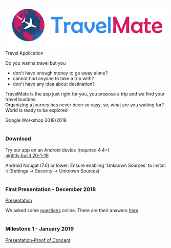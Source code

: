 ![alt text](https://github.com/Bo0tStr4p/TravelMate/blob/master/Logo/logo.png)

Travel Application

Do you wanna travel but you 
- don't have enough money to go away alone?
- cannot find anyone to take a trip with?
- don't have any idea about destination?

TravelMate is the app just right for you, you propose a trip and we find your travel buddies.  
Organizing a journey has never been so easy, so, what are you waiting for? World is ready to be explored

Google Workshop 2018/2019
#
### Download

Try our app on an Android device (required 4.4+)    
[nightly build 20-1-19](https://ufile.io/ucfd9)

Android Nougat (7.0) or lower: Ensure enabling 'Unknown Sources' to install it (Settings -> Security -> Unknown Sources)

#
### First Presentation - December 2018

[Presentation](https://drive.google.com/open?id=1UHNNODF-Y_rYOl4WYEt9Oyyozr4RMVMK3-D2caoFovk)

We asked some [questions](https://docs.google.com/forms/d/12SJLFvOuqYqkm8Sa0f7khN3Dbr0Fd_Lbr7N4usXacR4/edit) online. There are their answers [here](https://docs.google.com/spreadsheets/d/1Mj46nVhd1yihtB_okm_Ev94nAZ465J9QAuHAcH_y2KM/edit#gid=2085859047) 

#
### Milestone 1 - January 2019

[Presentation-Proof of Concept](https://docs.google.com/presentation/d/1V3NEngYWi-IVNm8uyA-6jAlhKxV82ZXCWahTvfVvlZM/edit?usp=sharing)

#

